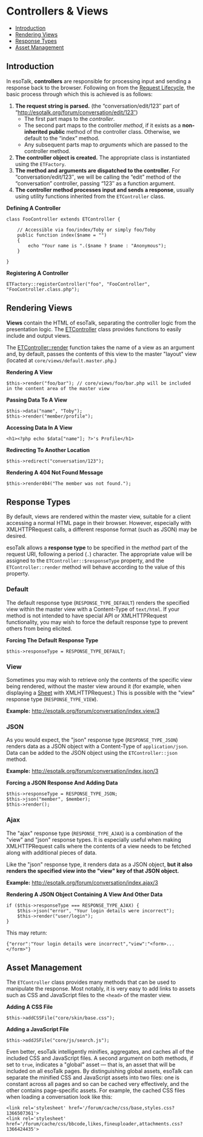 # Controllers & Views

- [Introduction](#introduction)
- [Rendering Views](#rendering-views)
- [Response Types](#response-types)
- [Asset Management](#asset-management)

## Introduction

In esoTalk, **controllers** are responsible for processing input and sending a response back to the browser. Following on from the [Request Lifecycle](/docs/framework#request-lifecycle), the basic process through which this is achieved is as follows:

1. **The request string is parsed.** (the “conversation/edit/123″ part of “http://esotalk.org/forum/conversation/edit/123″)
	- The first part maps to the *controller*.
	- The second part maps to the controller *method*, if it exists as a **non-inherited public** method of the controller class. Otherwise, we default to the “index” method.
	- Any subsequent parts map to *arguments* which are passed to the controller method.
2. **The controller object is created.** The appropriate class is instantiated using the `ETFactory`.
3. **The method and arguments are dispatched to the controller.** For “conversation/edit/123″, we will be calling the “edit” method of the “conversation” controller, passing “123″ as a function argument.
4. **The controller method processes input and sends a response**, usually using utility functions inherited from the `ETController` class.

**Defining A Controller**

	class FooController extends ETController {
	
		// Accessible via foo/index/Toby or simply foo/Toby
		public function index($name = "")
		{
			echo "Your name is ".($name ? $name : "Anonymous");
		}

	}
	
**Registering A Controller**

	ETFactory::registerController("foo", "FooController", "FooController.class.php");

<a name="rendering-views"></a>
## Rendering Views

**Views** contain the HTML of esoTalk, separating the controller logic from the presentation logic. The [ETController](/api/class-ETController.html) class provides functions to easily include and output views.

The [ETController::render](/api/class-ETController.html#_render) function takes the name of a view as an argument and, by default, passes the contents of this view to the master "layout" view (located at `core/views/default.master.php`.)

**Rendering A View**

	$this->render("foo/bar"); // core/views/foo/bar.php will be included in the content area of the master view
	
**Passing Data To A View**

	$this->data("name", "Toby");
	$this->render("member/profile");

**Accessing Data In A View**

	<h1><?php echo $data["name"]; ?>'s Profile</h1>

**Redirecting To Another Location**

	$this->redirect("conversation/123");

**Rendering A 404 Not Found Message**
	
	$this->render404("The member was not found.");

<a name="response-types"></a>
## Response Types

By default, views are rendered within the master view, suitable for a client accessing a normal HTML page in their browser. However, especially with XMLHTTPRequest calls, a different response format (such as JSON) may be desired.

esoTalk allows a **response type** to be specified in the *method* part of the request URI, following a period (`.`) character. The appropriate value will be assigned to the `ETController::$responseType` property, and the `ETController::render` method will behave according to the value of this property.

### Default

The default response type (`RESPONSE_TYPE_DEFAULT`) renders the specified view within the master view with a Content-Type of `text/html`. If your method is not intended to have special API or XMLHTTPRequest functionality, you may wish to force the default response type to prevent others from being elicited.

**Forcing The Default Response Type**

	$this->responseType = RESPONSE_TYPE_DEFAULT;

### View

Sometimes you may wish to retrieve only the contents of the specific view being rendered, without the master view around it (for example, when displaying a [Sheet](/docs/javascript#sheets) with XMLHTTPRequest.) This is possible with the "view" response type (`RESPONSE_TYPE_VIEW`).

**Example:** <http://esotalk.org/forum/conversation/index.view/3>

### JSON

As you would expect, the "json" response type (`RESPONSE_TYPE_JSON`) renders data as a JSON object with a Content-Type of `application/json`. Data can be added to the JSON object using the `ETController::json` method.

**Example:** <http://esotalk.org/forum/conversation/index.json/3>

**Forcing a JSON Response And Adding Data**

	$this->responseType = RESPONSE_TYPE_JSON;
	$this->json("member", $member);
	$this->render();

### Ajax

The "ajax" response type (`RESPONSE_TYPE_AJAX`) is a combination of the "view" and "json" response types. It is especially useful when making XMLHTTPRequest calls where the contents of a view needs to be fetched along with additional pieces of data.

Like the "json" response type, it renders data as a JSON object, **but it also renders the specified view into the "view" key of that JSON object.**

**Example:** <http://esotalk.org/forum/conversation/index.ajax/3>

**Rendering A JSON Object Containing A View And Other Data**

	if ($this->responseType === RESPONSE_TYPE_AJAX) {
		$this->json("error", "Your login details were incorrect");
		$this->render("user/login");
	}
	
This may return:

	{"error":"Your login details were incorrect","view":"<form>...</form>"}

<a name="asset-management"></a>
## Asset Management

The `ETController` class provides many methods that can be used to manipulate the response. Most notably, it is very easy to add links to assets such as CSS and JavaScript files to the `<head>` of the master view.

**Adding A CSS File**

	$this->addCSSFile("core/skin/base.css");
	
**Adding a JavaScript File**

	$this->addJSFile("core/js/search.js");
	
Even better, esoTalk intelligently minifies, aggregates, and caches all of the included CSS and JavaScript files. A second argument on both methods, if set to `true`, indicates a "global" asset — that is, an asset that will be included on all esoTalk pages. By distinguishing global assets, esoTalk can separate the minified CSS and JavaScript assets into two files: one is constant across all pages and so can be cached very effectively, and the other contains page-specific assets. For example, the cached CSS files when loading a conversation look like this:

	<link rel='stylesheet' href='/forum/cache/css/base,styles.css?1366507361'>
	<link rel='stylesheet' href='/forum/cache/css/bbcode,likes,fineuploader,attachments.css?1366424435'>
